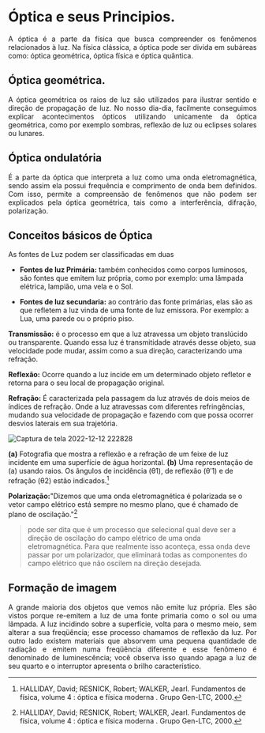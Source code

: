 # Óptica e seus Principios.
<p align="justify"> A óptica é a parte da física que busca compreender os fenômenos relacionados à luz. Na física clássica, a óptica pode ser divida em subáreas como: óptica geométrica, óptica física e óptica quântica. </p>

## Óptica geométrica.

<p align="justify"> A óptica geométrica os raios de luz são utilizados para ilustrar sentido e direção de propagação de luz. No nosso dia-dia, facilmente conseguimos explicar acontecimentos ópticos utilizando unicamente da óptica geométrica, como por exemplo sombras, reflexão de luz ou eclipses solares ou lunares. </p>

## Óptica ondulatória

<p align="justify"> É a parte da óptica que interpreta a luz como uma onda eletromagnética, sendo assim ela possui frequência e comprimento de onda bem definidos. Com isso, permite a compreensão de fenômenos que não podem ser explicados pela óptica geométrica, tais como a interferência, difração, polarização. </p>

## Conceitos básicos de Óptica

<p align="justify"> As fontes de Luz podem ser classificadas em duas </p>

* **Fontes de luz Primária:** também conhecidos como corpos luminosos, são fontes que emitem luz própria, como por exemplo: uma lâmpada elétrica, lampião, uma vela e o Sol.


* **Fontes de luz secundaria:** ao contrário das fonte primárias, elas são as que refletem a luz vinda de uma fonte de luz emissora. Por exemplo: a Lua, uma parede ou o próprio piso.

**Transmissão:** é o processo em que a luz atravessa um objeto translúcido ou transparente. Quando essa luz é transmitidade através desse objeto, sua velocidade pode mudar, assim como a sua direção, caracterizando uma refração.

**Reflexão:** Ocorre quando a luz incide em um determinado objeto refletor e retorna para o seu local de propagação original.

**Refração:** É caracterizada pela passagem da luz através de dois meios de índices de refração. Onde a luz atravessas com diferentes refringências, mudando sua velocidade de propagação e fazendo com que possa ocorrer desvios laterais em sua trajetória.

![Captura de tela 2022-12-12 222828](https://user-images.githubusercontent.com/118854181/207203697-3ed71d93-b657-4e0b-9db0-1f3b49a2f214.png)

**(a)** Fotografia que mostra a reflexão e a refração de um feixe de luz incidente em uma
superfície de água horizontal. 
**(b)** Uma representação de (a) usando raios. Os ângulos de incidência (θ1),
de reflexão (θ′1) e de refração (θ2) estão indicados.[^1]


**Polarização:**"Dizemos que uma onda eletromagnética é polarizada se o vetor campo elétrico está
sempre no mesmo plano, que é chamado de plano de oscilação."[^1]
>pode ser dita que é um  processo que selecional qual deve ser a direção de oscilação do campo elétrico de uma onda eletromagnética. Para que realmente isso aconteça, essa onda deve passar por um polarizador, que eliminará todas as componentes do campo elétrico que não oscilem na direção desejada.


 
## Formação de imagem 

<p align="justify"> A grande maioria dos objetos que vemos não emite luz própria. Eles são
vistos porque re-emitem a luz de uma fonte primaria como o sol ou uma lâmpada.
A luz incidindo sobre a superfície, volta para o mesmo meio, sem alterar a sua
freqüência; esse processo chamamos de reflexão da luz. Por outro lado existem
materiais que absorvem uma pequena quantidade de radiação e emitem numa
freqüência diferente e esse fenômeno é denominado de luminescência; você
observa isso quando apaga a luz de seu quarto e o interruptor apresenta o brilho
característico. </p>

[^1]: HALLIDAY, David; RESNICK, Robert; WALKER, Jearl. Fundamentos de física, volume 4 : óptica e física moderna . Grupo Gen-LTC, 2000.
